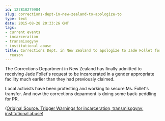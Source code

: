 ```yaml
---
id: 127810279984
slug: corrections-dept-in-new-zealand-to-apologize-to
type: text
date: 2015-08-28 20:33:26 GMT
tags:
- current events
- incarceration
- transmisogyny
- institutional abuse
title: Corrections Dept. in New Zealand to apologize to Jade Follet for some bullshit
  reason
---
```

The Corrections Department in New Zealand has finally admitted to receiving Jade Follet's request to be incarcerated in a gender appropriate facility much earlier than they had previously claimed.

Local activists have been protesting and working to secure Ms. Follet's transfer. And now the corrections deparment is doing some back-peddling for PR.

([Original Source. Trigger Warnings for incarceration, transmisogyny, institutional abuse][1])

[1]: https://web.archive.org/web/20150828174244/http://www.odt.co.nz/news/national/353946/corrections-apology-transgender-inmate